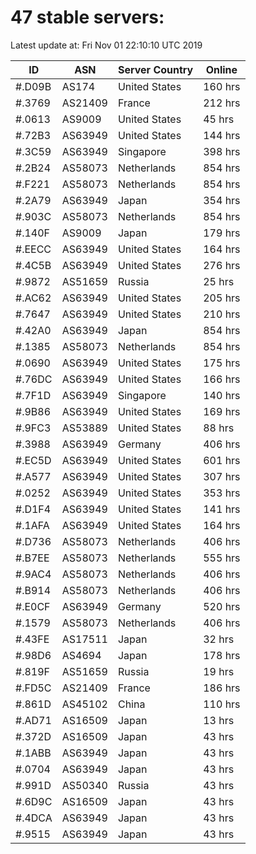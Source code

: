 # 47 stable servers:

Latest update at: Fri Nov 01 22:10:10 UTC 2019

| ID | ASN | Server Country | Online |
| -- | --- | -------------- | ------ |
| #.D09B | AS174 | United States | 160 hrs |
| #.3769 | AS21409 | France | 212 hrs |
| #.0613 | AS9009 | United States | 45 hrs |
| #.72B3 | AS63949 | United States | 144 hrs |
| #.3C59 | AS63949 | Singapore | 398 hrs |
| #.2B24 | AS58073 | Netherlands | 854 hrs |
| #.F221 | AS58073 | Netherlands | 854 hrs |
| #.2A79 | AS63949 | Japan | 354 hrs |
| #.903C | AS58073 | Netherlands | 854 hrs |
| #.140F | AS9009 | Japan | 179 hrs |
| #.EECC | AS63949 | United States | 164 hrs |
| #.4C5B | AS63949 | United States | 276 hrs |
| #.9872 | AS51659 | Russia | 25 hrs |
| #.AC62 | AS63949 | United States | 205 hrs |
| #.7647 | AS63949 | United States | 210 hrs |
| #.42A0 | AS63949 | Japan | 854 hrs |
| #.1385 | AS58073 | Netherlands | 854 hrs |
| #.0690 | AS63949 | United States | 175 hrs |
| #.76DC | AS63949 | United States | 166 hrs |
| #.7F1D | AS63949 | Singapore | 140 hrs |
| #.9B86 | AS63949 | United States | 169 hrs |
| #.9FC3 | AS53889 | United States | 88 hrs |
| #.3988 | AS63949 | Germany | 406 hrs |
| #.EC5D | AS63949 | United States | 601 hrs |
| #.A577 | AS63949 | United States | 307 hrs |
| #.0252 | AS63949 | United States | 353 hrs |
| #.D1F4 | AS63949 | United States | 141 hrs |
| #.1AFA | AS63949 | United States | 164 hrs |
| #.D736 | AS58073 | Netherlands | 406 hrs |
| #.B7EE | AS58073 | Netherlands | 555 hrs |
| #.9AC4 | AS58073 | Netherlands | 406 hrs |
| #.B914 | AS58073 | Netherlands | 406 hrs |
| #.E0CF | AS63949 | Germany | 520 hrs |
| #.1579 | AS58073 | Netherlands | 406 hrs |
| #.43FE | AS17511 | Japan | 32 hrs |
| #.98D6 | AS4694 | Japan | 178 hrs |
| #.819F | AS51659 | Russia | 19 hrs |
| #.FD5C | AS21409 | France | 186 hrs |
| #.861D | AS45102 | China | 110 hrs |
| #.AD71 | AS16509 | Japan | 13 hrs |
| #.372D | AS16509 | Japan | 43 hrs |
| #.1ABB | AS63949 | Japan | 43 hrs |
| #.0704 | AS63949 | Japan | 43 hrs |
| #.991D | AS50340 | Russia | 43 hrs |
| #.6D9C | AS16509 | Japan | 43 hrs |
| #.4DCA | AS63949 | Japan | 43 hrs |
| #.9515 | AS63949 | Japan | 43 hrs |

